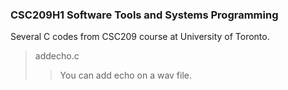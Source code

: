 ### CSC209H1 Software Tools and Systems Programming
Several C codes from CSC209 course at University of Toronto.

> addecho.c
>> You can add echo on a wav file.

